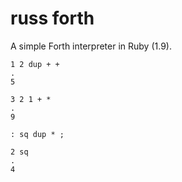 russ forth
==========

A simple Forth interpreter in Ruby (1.9).

    1 2 dup + +
    .
    5
    
    3 2 1 + *
    .
    9

    : sq dup * ;
    
    2 sq
    .
    4

